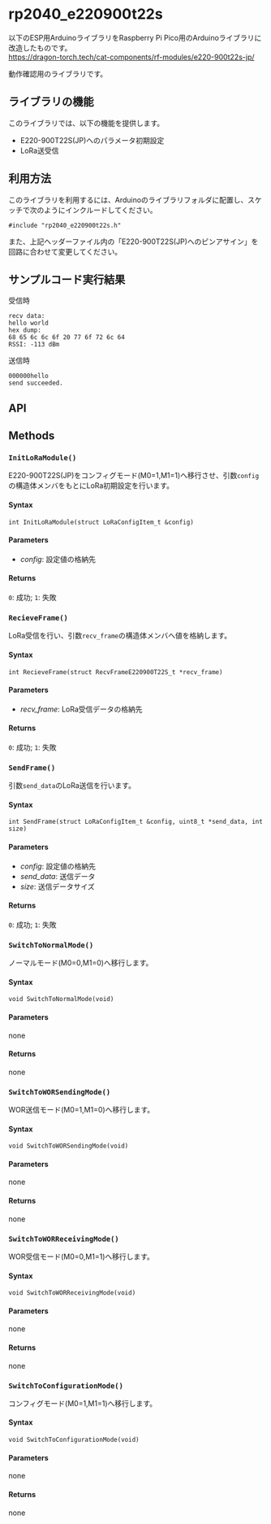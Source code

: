 # rp2040_e220900t22s
以下のESP用ArduinoライブラリをRaspberry Pi Pico用のArduinoライブラリに改造したものです。<br>
https://dragon-torch.tech/cat-components/rf-modules/e220-900t22s-jp/

動作確認用のライブラリです。

## ライブラリの機能
このライブラリでは、以下の機能を提供します。
* E220-900T22S(JP)へのパラメータ初期設定
* LoRa送受信

## 利用方法
このライブラリを利用するには、Arduinoのライブラリフォルダに配置し、スケッチで次のようにインクルードしてください。
```
#include "rp2040_e220900t22s.h"
```
また、上記ヘッダーファイル内の「E220-900T22S(JP)へのピンアサイン」を回路に合わせて変更してください。

## サンプルコード実行結果
受信時
```
recv data:
hello world
hex dump:
68 65 6c 6c 6f 20 77 6f 72 6c 64 
RSSI: -113 dBm
```

送信時
```
000000hello
send succeeded.
```

## API

## Methods

### `InitLoRaModule()`
E220-900T22S(JP)をコンフィグモード(M0=1,M1=1)へ移行させ、引数`config`の構造体メンバをもとにLoRa初期設定を行います。
#### Syntax
```
int InitLoRaModule(struct LoRaConfigItem_t &config)
```
#### Parameters
* _config_: 設定値の格納先
#### Returns
`0`: 成功; `1`: 失敗

### `RecieveFrame()`
LoRa受信を行い、引数`recv_frame`の構造体メンバへ値を格納します。
#### Syntax
```
int RecieveFrame(struct RecvFrameE220900T22S_t *recv_frame)
```
#### Parameters
* _recv_frame_: LoRa受信データの格納先
#### Returns
`0`: 成功; `1`: 失敗

### `SendFrame()`
引数`send_data`のLoRa送信を行います。
#### Syntax
```
int SendFrame(struct LoRaConfigItem_t &config, uint8_t *send_data, int size)
```
#### Parameters
* _config_: 設定値の格納先
* _send_data_: 送信データ
* _size_: 送信データサイズ
#### Returns
`0`: 成功; `1`: 失敗

### `SwitchToNormalMode()`
ノーマルモード(M0=0,M1=0)へ移行します。
#### Syntax
```
void SwitchToNormalMode(void)
```
#### Parameters
none
#### Returns
none

### `SwitchToWORSendingMode()`
WOR送信モード(M0=1,M1=0)へ移行します。
#### Syntax
```
void SwitchToWORSendingMode(void)
```
#### Parameters
none
#### Returns
none

### `SwitchToWORReceivingMode()`
WOR受信モード(M0=0,M1=1)へ移行します。
#### Syntax
```
void SwitchToWORReceivingMode(void)
```
#### Parameters
none
#### Returns
none

### `SwitchToConfigurationMode()`
コンフィグモード(M0=1,M1=1)へ移行します。
#### Syntax
```
void SwitchToConfigurationMode(void)
```
#### Parameters
none
#### Returns
none
